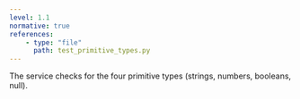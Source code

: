 ```yaml
---
level: 1.1
normative: true
references:
    - type: "file"
      path: test_primitive_types.py
---
```


The service checks for the four primitive types (strings, numbers, booleans, null).
